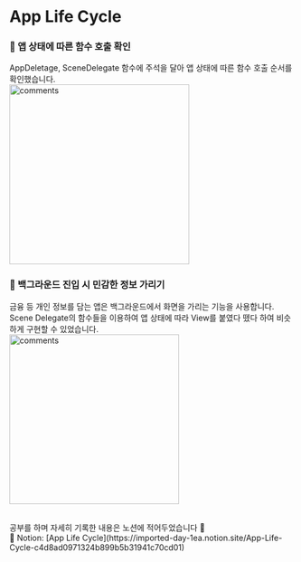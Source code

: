 # App Life Cycle

### 🧐 앱 상태에 따른 함수 호출 확인
AppDeletage, SceneDelegate 함수에 주석을 달아 앱 상태에 따른 함수 호출 순서를 확인했습니다.
<br>
<img width="318" alt="comments" src="https://user-images.githubusercontent.com/116897060/199450275-59b555d6-844a-45eb-96c0-2062eeae4e1f.png">


### 🔐 백그라운드 진입 시 민감한 정보 가리기
금융 등 개인 정보를 담는 앱은 백그라운드에서 화면을 가리는 기능을 사용합니다. Scene Delegate의 함수들을 이용하여 앱 상태에 따라 View를 붙였다 뗐다 하여 비슷하게 구현할 수 있었습니다.
<br>
<img width="300" alt="comments" src="https://user-images.githubusercontent.com/116897060/199451397-1e270b40-f0ff-4f62-aacf-3fdb72637684.gif">


<br>
공부를 하며 자세히 기록한 내용은 노션에 적어두었습니다 🙂
<br>
📓 Notion: [App Life Cycle](https://imported-day-1ea.notion.site/App-Life-Cycle-c4d8ad0971324b899b5b31941c70cd01)
